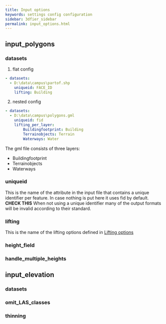 ```yaml
---
title: Input options
keywords: settings config configuration
sidebar: 3dfier_sidebar
permalink: input_options.html
---
```


## input_polygons
### datasets
1. flat config
~~~ yaml
- datasets:
  - D:\data\campus\partof.shp
	uniqueid: FACE_ID
	lifting: Building
~~~

2. nested config
~~~ yaml
- datasets:
  - D:\data\campus\polygons.gml
	uniqueid: fid
	lifting_per_layer:
		Buildingfootprint: Building
		Terrainobjects: Terrain
		Waterways: Water
~~~

The gml file consists of three layers:
- Buildingfootprint
- Terrainobjects
- Waterways

### uniqueid
This is the name of the attribute in the input file that contains a unique identifier per feature. In case nothing is put here it uses fid by default. **CHECK THIS**
When not using a unique identifier many of the output formats will be invalid according to their standard.
### lifting
This is the name of the lifting options defined in [Lifting options]({{site.baseurl}}/lifting_options)
### height_field
### handle_multiple_heights

## input_elevation
### datasets
### omit_LAS_classes
### thinning